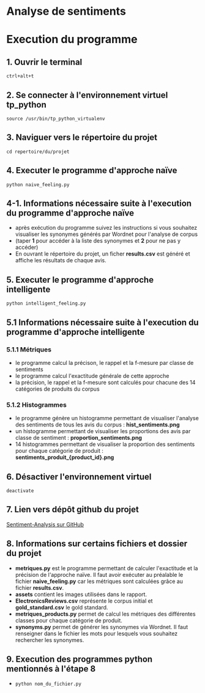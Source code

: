 # Analyse de sentiments
# Execution du programme


## 1. Ouvrir  le terminal 
`ctrl+alt+t`

## 2. Se connecter à l'environnement virtuel tp_python
`source /usr/bin/tp_python_virtualenv`

## 3. Naviguer vers le répertoire du projet
`cd repertoire/du/projet`

## 4. Executer le programme d'approche naïve
`python naive_feeling.py`

## 4-1. Informations nécessaire suite à l'execution du programme d'approche naïve
- après exécution du programme suivez les instructions si
vous souhaitez visualiser les synonymes générés par Wordnet 
pour l'analyse de corpus
- (taper **1** pour accéder à la liste des synonymes et **2** pour ne pas y accéder)
- En ouvrant le répertoire du projet, un ficher **results.csv**
est généré et affiche les résultats de chaque avis.

## 5. Executer le programme d'approche intelligente
`python intelligent_feeling.py`

## 5.1  Informations nécessaire suite à l'execution du programme d'approche intelligente

### 5.1.1 Métriques
- le programme calcul la précison, le rappel et la f-mesure par classe de sentiments
- le programme calcul l'exactitude générale de cette approche
- la précision, le rappel et la f-mesure sont calculés pour chacune des 14 catégories de produits du corpus

### 5.1.2 Histogrammes
- le programme génère un histogramme permettant de visualiser l'analyse des sentiments de tous les avis du corpus : **hist_sentiments.png**
- un histogramme permettant de visualiser les proportions des avis par classe de sentiment : **proportion_sentiments.png**
- 14 histogrammes permettant de visualiser la proportion des sentiments pour chaque catégorie de produit : **sentiments_produit_{product_id}.png**

## 6. Désactiver l'environnement virtuel
`deactivate`

## 7. Lien vers dépôt github du projet
[Sentiment-Analysis sur GitHub](https://github.com/deodat04/sentiment-analysis.git)


## 8. Informations sur certains fichiers et dossier du projet
- **metriques.py** est le programme permettant de calculer l'exactitude et la précision de l'approche naïve. Il faut avoir exécuter au préalable le fichier **naive_feeling.py** car les métriques sont calculées grâce au fichier **results.csv**. 
- **assets** contient les images utilisées dans le rapport.
- **ElectronicsReviews.csv** représente le corpus initial et **gold_standard.csv** le gold standard.
- **metriques_products.py** permet de calcul les métriques des différentes classes pour chaque catégorie de produit.
- **synonyms.py** permet de générer les synonymes via Wordnet. Il faut renseigner dans le fichier les mots pour lesquels vous souhaitez rechercher les synonymes.


## 9. Execution des programmes python mentionnés à l'étape 8
- `python nom_du_fichier.py`